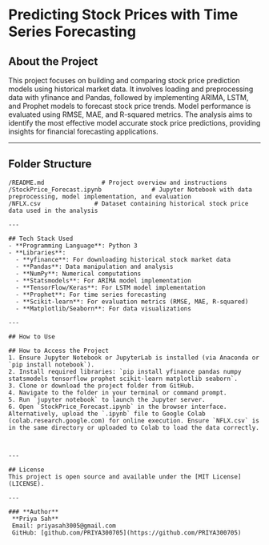 # Predicting Stock Prices with Time Series Forecasting



## About the Project
This project focuses on building and comparing stock price prediction models using historical market data. It involves loading and preprocessing data with yfinance and Pandas, followed by implementing ARIMA, LSTM, and Prophet models to forecast stock price trends. Model performance is evaluated using RMSE, MAE, and R-squared metrics. The analysis aims to identify the most effective model accurate stock price predictions, providing insights for financial forecasting applications.

---

## Folder Structure
```
/README.md                # Project overview and instructions
/StockPrice_Forecast.ipynb              # Jupyter Notebook with data preprocessing, model implementation, and evaluation
/NFLX.csv               # Dataset containing historical stock price data used in the analysis

---

## Tech Stack Used
- **Programming Language**: Python 3
- **Libraries**:
  - **yfinance**: For downloading historical stock market data
  - **Pandas**: Data manipulation and analysis
  - **NumPy**: Numerical computations
  - **Statsmodels**: For ARIMA model implementation
  - **TensorFlow/Keras**: For LSTM model implementation
  - **Prophet**: For time series forecasting
  - **Scikit-learn**: For evaluation metrics (RMSE, MAE, R-squared)
  - **Matplotlib/Seaborn**: For data visualizations

---

## How to Use

## How to Access the Project
1. Ensure Jupyter Notebook or JupyterLab is installed (via Anaconda or `pip install notebook`).
2. Install required libraries: `pip install yfinance pandas numpy statsmodels tensorflow prophet scikit-learn matplotlib seaborn`.
3. Clone or download the project folder from GitHub.
4. Navigate to the folder in your terminal or command prompt.
5. Run `jupyter notebook` to launch the Jupyter server.
6. Open `StockPrice_Forecast.ipynb` in the browser interface.
Alternatively, upload the `.ipynb` file to Google Colab (colab.research.google.com) for online execution. Ensure `NFLX.csv` is in the same directory or uploaded to Colab to load the data correctly.



---

## License
This project is open source and available under the [MIT License](LICENSE).

---

### **Author**  
 **Priya Sah**  
 Email: priyasah3005@gmail.com  
 GitHub: [github.com/PRIYA300705](https://github.com/PRIYA300705)  